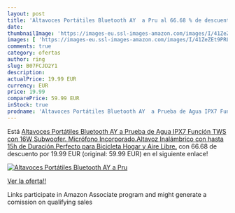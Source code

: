 ```yaml
---
layout: post
title: 'Altavoces Portátiles Bluetooth AY  a Pru al 66.68 % de descuento'
date: 
thumbnailImage: 'https://images-eu.ssl-images-amazon.com/images/I/41ZeZEt9PRL._SL200_.jpg'
images: [ 'https://images-eu.ssl-images-amazon.com/images/I/41ZeZEt9PRL._SL200_.jpg' ]
comments: true
category: ofertas
author: ring
slug: B07FCJD2Y1
description:
actualPrice: 19.99 EUR
currency: EUR
price: 19.99
comparePrice: 59.99 EUR
inStock: true
prodname: 'Altavoces Portátiles Bluetooth AY  a Prueba de Agua IPX7 Función TWS con 16W Subwoofer. Micrófono Incorporado.Altavoz Inalámbrico con hasta 15h de Duración.Perfecto para Bicicleta Hogar y Aire Libre.'
---
```


Está [Altavoces Portátiles Bluetooth AY  a Prueba de Agua IPX7 Función TWS con 16W Subwoofer. Micrófono Incorporado.Altavoz Inalámbrico con hasta 15h de Duración.Perfecto para Bicicleta Hogar y Aire Libre.](https://www.amazon.es/dp/B07FCJD2Y1/?tag=tolees-21) con 66.68 de descuento por 19.99 EUR (original: 59.99 EUR) en el siguiente enlace!

[![Altavoces Portátiles Bluetooth AY  a Pru](https://images-eu.ssl-images-amazon.com/images/I/41ZeZEt9PRL._SL200_.jpg)](https://www.amazon.es/dp/B07FCJD2Y1/?tag=tolees-21)

[Ver la oferta!!](https://www.amazon.es/dp/B07FCJD2Y1/?tag=tolees-21)

Links participate in Amazon Associate program and might generate a comission on qualifying sales


